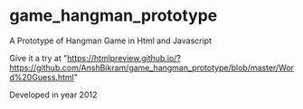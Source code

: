 # game_hangman_prototype
A Prototype of Hangman Game in Html and Javascript

Give it a try at "https://htmlpreview.github.io/?https://github.com/AnshBikram/game_hangman_prototype/blob/master/Word%20Guess.html"

Developed in year 2012

